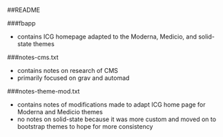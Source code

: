 ##README

###fbapp 
- contains ICG homepage adapted to the Moderna, Medicio, and solid-state themes

###notes-cms.txt
- contains notes on research of CMS
- primarily focused on grav and automad

###notes-theme-mod.txt
- contains notes of modifications made to adapt ICG home page for Moderna and Medicio themes
- no notes on solid-state because it was more custom and moved on to bootstrap themes to hope for more consistency